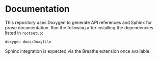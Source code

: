 # Documentation

This repository uses Doxygen to generate API references and Sphinx for prose documentation. Run the following after installing the dependencies listed in `rootsetup`:

```sh
doxygen docs/Doxyfile
```

Sphinx integration is expected via the Breathe extension once available.
